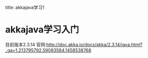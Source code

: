 title: akkajava学习1 

#  akkajava学习入门 
目前版本2.3.14
官网:http://doc.akka.io/docs/akka/2.3.14/java.html?_ga=1.213795792.59083584.1458538768
